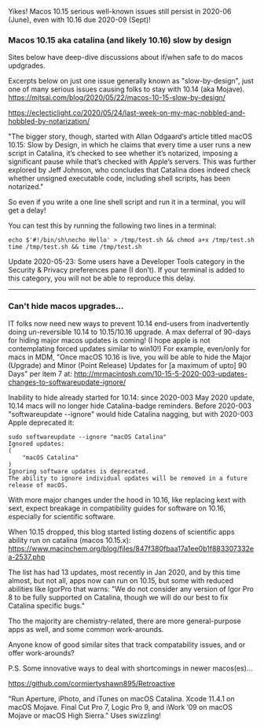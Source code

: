  Yikes! Macos 10.15 serious well-known issues still persist in 2020-06 (June), even with 10.16 due 2020-09 (Sept)!

### Macos 10.15 aka catalina (and likely 10.16) slow by design 
Sites below have deep-dive discussions about if/when safe to do macos updgrades. 

Excerpts below on just one issue generally known as "slow-by-design", just one of many serious issues causing folks to stay with 10.14 (aka Mojave). https://mjtsai.com/blog/2020/05/22/macos-10-15-slow-by-design/

https://eclecticlight.co/2020/05/24/last-week-on-my-mac-nobbled-and-hobbled-by-notarization/

"The bigger story, though, started with Allan Odgaard’s article titled macOS 10.15: Slow by Design, in which he claims that every time a user runs a new script in Catalina, it’s checked to see whether it’s notarized, imposing a significant pause while that’s checked with Apple’s servers. This was further explored by Jeff Johnson, who concludes that Catalina does indeed check whether unsigned executable code, including shell scripts, has been notarized."

So even if you write a one line shell script and run it in a terminal, you will get a delay!

You can test this by running the following two lines in a terminal:
```
echo $'#!/bin/sh\necho Hello' > /tmp/test.sh && chmod a+x /tmp/test.sh
time /tmp/test.sh && time /tmp/test.sh
```
Update 2020-05-23: Some users have a Developer Tools category in the Security & Privacy preferences pane (I don’t). If your terminal is added to this category, you will not be able to reproduce this delay.

----
### Can't hide macos upgrades...
IT folks now need new ways to prevent 10.14 end-users from inadvertently doing un-reversible 10.14 to 10.15/10.16 upgrade.
A max deferral of 90-days for hiding major macos updates is coming! (I hope apple is not contemplating forced updates similar to win10!) For example, even/only for macs in MDM, "Once macOS 10.16 is live, you will be able to hide the Major (Upgrade) and Minor (Point Release) Updates for [a maximum of upto] 90 Days" per item 7 at: http://mrmacintosh.com/10-15-5-2020-003-updates-changes-to-softwareupdate-ignore/ 

Inability to hide already started for 10.14: since 2020-003 May 2020 update, 10.14 macs will no longer hide Catalina-badge reminders. Before 2020-003 "softwareupdate --ignore" would hide Catalina nagging, but with 2020-003 Apple deprecated it:
``` command
sudo softwareupdate --ignore "macOS Catalina"
Ignored updates:
(
    "macOS Catalina"
)
Ignoring software updates is deprecated.
The ability to ignore individual updates will be removed in a future release of macOS.
```
With more major changes under the hood in 10.16, like replacing kext with sext, expect breakage in compatibility guides for software on 10.16, especially for scientific software.

When 10.15 dropped, this blog started listing dozens of scientific apps ability run on catalina (macos 10.15.x):
https://www.macinchem.org/blog/files/847f380fbaa17a1ee0b1f883307332ea-2537.php

The list has had 13 updates, most recently in Jan 2020, and by this time almost, but not all, apps now can run on 10.15, but some with reduced abilities like IgorPro that warns: "We do not consider any version of Igor Pro 8 to be fully supported on Catalina, though we will do our best to fix Catalina specific bugs."

Tho the majority are chemistry-related, there are more general-purpose apps as well, and some common work-arounds.

Anyone know of good similar sites that track compatability issues, and or offer work-arounds?

P.S. Some innovative ways to deal with shortcomings in newer macos(es)...

https://github.com/cormiertyshawn895/Retroactive

"Run Aperture, iPhoto, and iTunes on macOS Catalina. Xcode 11.4.1 on macOS Mojave. Final Cut Pro 7, Logic Pro 9, and iWork ’09 on macOS Mojave or macOS High Sierra."  Uses swizzling!
